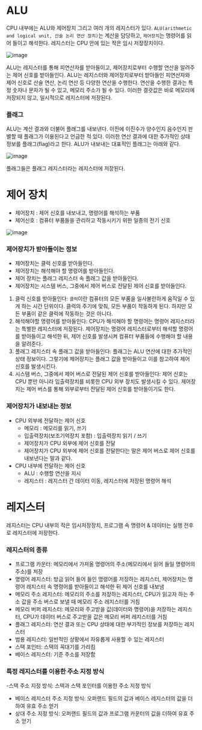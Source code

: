 # ALU
CPU 내부에는 ALU와 제어장치 그리고 여러 개의 레지스터가 있다. `ALU(arithmetic and logical unit, 산술 논리 연산 장치)`는 계산을 담당하고, `제어장치`는 명령어를 읽어 들이고 해석한다. 레지스터는 CPU 안에 있는 작은 임시 저장장치이다.

![image](https://github.com/skcy1515/Programming-Study/assets/140364849/8598cfbd-7e10-4fb6-ace8-09003cf90039)

ALU는 레지스터를 통해 피연산자를 받아들이고, 제어장치로부터 수행할 연산을 알려주는 제어 신호를 받아들인다. ALU는 레지스터와 제어장치로부터 받아들인 피연산자와 제어 신호로 산술 연산, 논리 연산 등 다양한 연산을 수행한다. 연산을 수행한 결과는 특정 숫자나 문자가 될 수 있고, 메모리 주소가 될 수 있다. 이러한 결괏값은 바로 메모리에 저장되지 않고, 일시적으로 레지스터에 저장된다.

### 플래그
ALU는 계산 결과와 더불어 플래그를 내보낸다. 이전에 이진수가 양수인지 음수인지 판별할 때 플래그가 이용된다고 언급한 적 있다. 이러한 연산 결과에 대한 추가적인 상태 정보를 플래그(flag)라고 한다. ALU가 내보내는 대표적인 플래그는 아래와 같다.

![image](https://github.com/skcy1515/Programming-Study/assets/140364849/076286e1-312e-4c3b-9f7a-55f23413b690)

플래그들은 플래그 레지스터라는 레지스터에 저장된다.

# 제어 장치
- 제어장치 : 제어 신호를 내보내고, 명령어를 해석하는 부품
- 제어신호 : 컴퓨터 부품들을 관리하고 작동시키기 위한 일종의 전기 신호

![image](https://github.com/skcy1515/Programming-Study/assets/140364849/4b107b75-0199-4cf6-a311-71998dbfdf20)

### 제어장치가 받아들이는 정보
- 제어장치는 클럭 신호를 받아들인다.
- 제어장치는 해석해야 할 명령어를 받아들인다.
- 제어 장치는 플래그 레지스터 속 플래그 값을 받아들인다.
- 제어장치는 시스템 버스, 그중에서 제어 버스로 전달된 제어 신호를 받아들인다.

1. 클럭 신호를 받아들인다: `클럭`이란 컴퓨터의 모든 부품을 일사불란하게 움직일 수 있게 하는 시간 단위이다. 클럭의 주기에 맞춰, 모든 부품이 작동하게 된다. 하지만 모든 부품이 같은 클럭에 작동하는 것은 아니다.
2. 해석해야할 명령어를 받아들인다: CPU가 해석해야 할 명령어는 명령어 레지스터라는 특별한 레지스터에 저장된다. 제어장치는 명령어 레지스터로부터 해석할 명령어를 받아들이고 해석한 뒤, 제어 신호를 발생시켜 컴퓨터 부품들에 수행해야 할 내용을 알려준다.
3. 플래그 레지스터 속 플래그 값을 받아들인다: 플래그는 ALU 연산에 대한 추가적인 상태 정보이다. 그렇기에 제어장치는 플래그 값을 받아들이고 이를 참고하여 제어 신호를 발생시킨다.
4. 시스템 버스, 그중에서 제어 버스로 전달된 제어 신호를 받아들인다: 제어 신호는 CPU 뿐만 아니라 입출력장치를 비롯한 CPU 외부 장치도 발생시킬 수 있다. 제어장치는 제어 버스를 통해 외부로부터 전달된 제어 신호를 받아들이기도 한다.

### 제어장치가 내보내는 정보
- CPU 외부에 전달하는 제어 신호
  - 메모리 : 메모리를 읽기, 쓰기
  - 입출력장치(보조기억장치 포함) : 입출력장치 읽기 / 쓰기
  - 제어장치가 CPU 외부에 제어 신호를 전달
  - 제어장치가 CPU 외부에 제어 신호를 전달한다는 말은 제어 버스로 제어 신호를 내보낸다는 말과 같다.
- CPU 내부에 전달하는 제어 신호
  - ALU : 수행할 연산을 지시
  - 레지스터 : 레지스터 간 데이터 이동, 레지스터에 저장된 명령어 해석

# 레지스터
레지스터는 CPU 내부의 작은 임시저장장치, 프로그램 속 명령어 & 데이터는 실행 전후로 레지스터에 저장한다.

### 레지스터의 종류
- 프로그램 카운터: 메모리에서 가져올 명령어의 주소(메모리에서 읽어 들일 명령어의 주소)를 저장
- 명령어 레지스터: 방금 읽어 들어 들인 명령어를 저장하는 레지스터, 제어장치는 명령어 레지스터 속 명령어를 받아들이고 해석한 뒤 제어 신호를 내보냄
- 메모리 주소 레지스터: 메모리의 주소를 저장하는 레지스터, CPU가 읽고자 하는 주소 값을 주소 버스로 보낼 때 메모리 주소 레지스터를 거침
- 메모리 버퍼 레지스터: 메모리와 주고받을 값(데이터와 명령어)을 저장하는 레지스터, CPU가 데이터 버스로 주고받을 값은 메모리 버퍼 레지스터를 거침
- 플래그 레지스터: 연산 결과 또는 CPU 상태에 대한 부가적인 정보를 저장하는 레지스터
- 범용 레지스터: 일반적인 상황에서 자유롭게 사용할 수 있는 레지스터
- 스택 포인터: 스택의 꼭대기를 가리킴
- 베이스 레지스터: 기준 주소를 저장함 

### 특정 레지스터를 이용한 주소 지정 방식
-스택 주소 지정 방식: 스택과 스택 포인터를 이용한 주소 지정 방식
- 베이스 레지스터 주소 지정 방식: 오퍼랜드 필드의 값과 베이스 레지스터의 값을 더하여 유효 주소 얻기
- 상대 주소 지정 방식: 오퍼랜드 필드의 값과 프로그램 카운터의 값을 더하여 유효 주소 얻기

